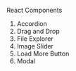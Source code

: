 React Components
1. Accordion
2. Drag and Drop
3. File Explorer
4. Image Slider
5. Load More Button
6. Modal
